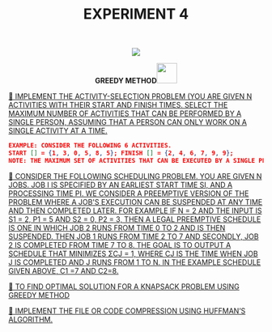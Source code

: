 <h1 align="center">EXPERIMENT 4</h1>
<!-- PROJECT LOGO -->
<br />
<p align="center">
  <a href="https://github.com/DHANOLA/CLASS-NOTIX/edit/root/SEMESTER%203/DESIGN%20AND%20ANALYSIS%20OF%20ALGORITHMS%20LAB/EXPERIMENT%204">
    <img src="https://media.giphy.com/media/xT0xenLh8rnYKD9lYY/giphy.gif" >
  </a>

  

  <p align="center">
  <b> GREEDY METHOD<img src="https://media.giphy.com/media/wH4rY2nPnEnp6/giphy.gif" width="40" height="40" /></b>
    <br />
   
  </p>
</p>



   <a href="https://github.com/DHANOLA/CLASS-NOTIX/blob/root/SEMESTER%203/DESIGN%20AND%20ANALYSIS%20OF%20ALGORITHMS%20LAB/EXPERIMENT%204/QUESTION 1.cpp" style="color: ">💎 IMPLEMENT THE ACTIVITY-SELECTION PROBLEM (YOU ARE GIVEN N ACTIVITIES WITH THEIR START AND FINISH TIMES. SELECT THE MAXIMUM NUMBER OF ACTIVITIES THAT CAN BE PERFORMED BY A SINGLE PERSON, ASSUMING THAT A PERSON CAN ONLY WORK ON A SINGLE ACTIVITY AT A TIME.
 </a><br />
  
 ```json
EXAMPLE: CONSIDER THE FOLLOWING 6 ACTIVITIES.
START [] = {1, 3, 0, 5, 8, 5}; FINISH [] = {2, 4, 6, 7, 9, 9};
NOTE: THE MAXIMUM SET OF ACTIVITIES THAT CAN BE EXECUTED BY A SINGLE PERSON IS {0, 1, 3, 4}).
```

<a href="https://github.com/DHANOLA/CLASS-NOTIX/blob/root/SEMESTER%203/DESIGN%20AND%20ANALYSIS%20OF%20ALGORITHMS%20LAB/EXPERIMENT%204/QUESTION 2.cpp" style="color: ">💎 CONSIDER THE FOLLOWING SCHEDULING PROBLEM. YOU ARE GIVEN N JOBS. JOB I IS SPECIFIED BY AN EARLIEST START TIME SI, AND A PROCESSING TIME PI. WE CONSIDER A PREEMPTIVE VERSION OF THE PROBLEM WHERE A JOB'S EXECUTION CAN BE SUSPENDED AT ANY TIME AND THEN COMPLETED LATER. FOR EXAMPLE IF N = 2 AND THE INPUT IS S1 = 2, P1 = 5 AND S2 = 0, P2 = 3, THEN A LEGAL PREEMPTIVE SCHEDULE IS ONE IN WHICH JOB 2 RUNS FROM TIME 0 TO 2 AND IS THEN SUSPENDED.
THEN JOB 1 RUNS FROM TIME 2 TO 7 AND SECONDLY, JOB 2 IS COMPLETED FROM TIME 7 TO 8. THE GOAL IS TO OUTPUT A SCHEDULE THAT MINIMIZES ΣCJ = 1, WHERE CJ IS THE TIME WHEN JOB J IS COMPLETED AND J RUNS FROM 1 TO N. IN THE EXAMPLE SCHEDULE GIVEN ABOVE, C1 =7 AND C2=8.</a><br /> 

<a href="https://github.com/DHANOLA/CLASS-NOTIX/blob/root/SEMESTER%203/DESIGN%20AND%20ANALYSIS%20OF%20ALGORITHMS%20LAB/EXPERIMENT%204/QUESTION 3.cpp" style="color: ">💎 TO FIND OPTIMAL SOLUTION FOR A KNAPSACK PROBLEM USING GREEDY METHOD</a><br />

<a href="https://github.com/DHANOLA/CLASS-NOTIX/blob/root/SEMESTER%203/DESIGN%20AND%20ANALYSIS%20OF%20ALGORITHMS%20LAB/EXPERIMENT%204/QUESTION 4.cpp" style="color: ">💎 IMPLEMENT THE FILE OR CODE COMPRESSION USING HUFFMAN’S ALGORITHM.</a><br />

 
 
 
 
 
 
 

